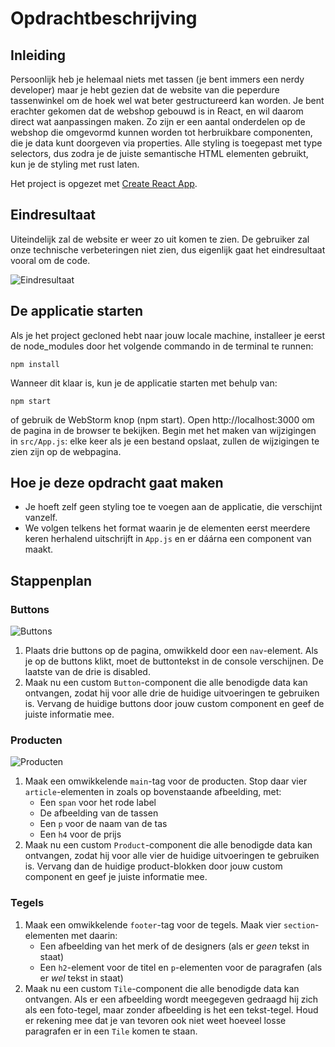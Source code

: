 # Opdrachtbeschrijving

## Inleiding

Persoonlijk heb je helemaal niets met tassen (je bent immers een nerdy developer) maar je hebt gezien dat de website van
die peperdure tassenwinkel om de hoek wel wat beter gestructureerd kan worden. Je bent erachter gekomen dat de webshop
gebouwd is in React, en wil daarom direct wat aanpassingen maken. Zo zijn er een aantal onderdelen op de webshop die
omgevormd kunnen worden tot herbruikbare componenten, die je data kunt doorgeven via properties. Alle styling is
toegepast met type selectors, dus zodra je de juiste semantische HTML elementen gebruikt, kun je de styling met rust
laten.

Het project is opgezet met [Create React App](https://github.com/facebook/create-react-app).

## Eindresultaat

Uiteindelijk zal de website er weer zo uit komen te zien. De gebruiker zal onze technische verbeteringen niet zien, dus
eigenlijk gaat het eindresultaat vooral om de code.

![Eindresultaat](src/assets/screenshots/screenshot.png)

## De applicatie starten

Als je het project gecloned hebt naar jouw locale machine, installeer je eerst de node_modules door het volgende
commando in de terminal te runnen:

`npm install`

Wanneer dit klaar is, kun je de applicatie starten met behulp van:

`npm start`

of gebruik de WebStorm knop (npm start). Open http://localhost:3000 om de pagina in de browser te bekijken. Begin met
het maken van wijzigingen in `src/App.js`: elke keer als je een bestand opslaat, zullen de wijzigingen te zien zijn op
de webpagina.

## Hoe je deze opdracht gaat maken

* Je hoeft zelf geen styling toe te voegen aan de applicatie, die verschijnt vanzelf.
* We volgen telkens het format waarin je de elementen eerst meerdere keren herhalend uitschrijft in `App.js` en er
  dáárna een component van maakt.

## Stappenplan

### Buttons

![Buttons](src/assets/screenshots/buttonbar.png)

1. Plaats drie buttons op de pagina, omwikkeld door een `nav`-element. Als je op de buttons klikt, moet de buttontekst
   in de console verschijnen. De laatste van de drie is disabled.
2. Maak nu een custom `Button`-component die alle benodigde data kan ontvangen, zodat hij voor alle drie de huidige
   uitvoeringen te gebruiken is. Vervang de huidige buttons door jouw custom component en geef de juiste informatie mee.

### Producten

![Producten](src/assets/screenshots/products.png)

1. Maak een omwikkelende `main`-tag voor de producten. Stop daar vier `article`-elementen in zoals op bovenstaande
   afbeelding, met:
    * Een `span` voor het rode label
    * De afbeelding van de tassen
    * Een `p` voor de naam van de tas
    * Een `h4` voor de prijs
2. Maak nu een custom `Product`-component die alle benodigde data kan ontvangen, zodat hij voor alle vier de huidige
   uitvoeringen te gebruiken is. Vervang dan de huidige product-blokken door jouw custom component en geef je juiste
   informatie mee.

### Tegels

1. Maak een omwikkelende `footer`-tag voor de tegels. Maak vier `section`-elementen met daarin:
    * Een afbeelding van het merk of de designers (als er _geen_ tekst in staat)
    * Een `h2`-element voor de titel en `p`-elementen voor de paragrafen (als er _wel_ tekst in staat)
2. Maak nu een custom `Tile`-component die alle benodigde data kan ontvangen. Als er een afbeelding wordt meegegeven
   gedraagd hij zich als een foto-tegel, maar zonder afbeelding is het een tekst-tegel. Houd er rekening mee dat je van
   tevoren ook niet weet hoeveel losse paragrafen er in een `Tile` komen te staan.
